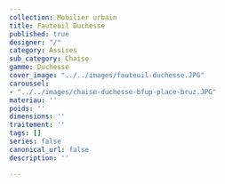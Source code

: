 ```yaml
---
collection: Mobilier urbain
title: Fauteuil Duchesse
published: true
designer: "/"
category: Assises
sub_category: Chaise
gamme: Duchesse
cover_image: "../../images/fauteuil-duchesse.JPG"
caroussel:
- "../../images/chaise-duchesse-bfup-place-bruz.JPG"
materiau: ''
poids: ''
dimensions: ''
traitement: ''
tags: []
series: false
canonical_url: false
description: ''

---
```

